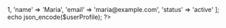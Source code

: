 <?php
header('Content-Type: application/json');
$userProfile = [
    'id' => 1,
    'name' => 'Maria',
    'email' => 'maria@example.com',
    'status' => 'active'
];
echo json_encode($userProfile);
?>
